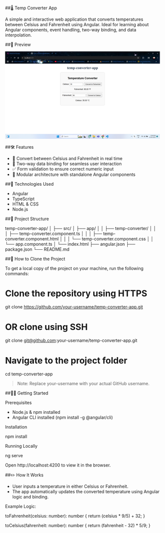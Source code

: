 ##🌡️ Temp Converter App

A simple and interactive web application that converts temperatures between Celsius and Fahrenheit using Angular. Ideal for learning about Angular components, event handling, two-way binding, and data interpolation.

##📸 Preview

![screenshot](screenshot.png)

##🛠️ Features

- 🔁 Convert between Celsius and Fahrenheit in real time  
- 📲 Two-way data binding for seamless user interaction  
- ✅ Form validation to ensure correct numeric input  
- 🎯 Modular architecture with standalone Angular components  

##🚀 Technologies Used

- Angular
- TypeScript
- HTML & CSS
- Node.js

##📂 Project Structure

temp-converter-app/
│
├── src/
│   ├── app/
│   │   ├── temp-converter/
│   │   │   ├── temp-converter.component.ts
│   │   │   ├── temp-converter.component.html
│   │   │   └── temp-converter.component.css
│   │   └── app.component.ts
│   └── index.html
├── angular.json
├── package.json
└── README.md



##🔽 How to Clone the Project

To get a local copy of the project on your machine, run the following commands:

# Clone the repository using HTTPS
git clone https://github.com/your-username/temp-converter-app.git

# OR clone using SSH
git clone git@github.com:your-username/temp-converter-app.git

# Navigate to the project folder
cd temp-converter-app

> Note: Replace your-username with your actual GitHub username.

##🧑‍💻 Getting Started

Prerequisites

- Node.js & npm installed
- Angular CLI installed (npm install -g @angular/cli)

Installation

npm install

Running Locally

ng serve

Open http://localhost:4200 to view it in the browser.

##✏️ How It Works

- User inputs a temperature in either Celsius or Fahrenheit.
- The app automatically updates the converted temperature using Angular logic and binding.

Example Logic:

toFahrenheit(celsius: number): number {
  return (celsius * 9/5) + 32;
}

toCelsius(fahrenheit: number): number {
  return (fahrenheit - 32) * 5/9;
}







